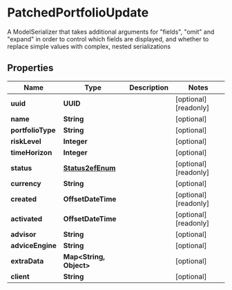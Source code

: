 

# PatchedPortfolioUpdate

A ModelSerializer that takes additional arguments for \"fields\", \"omit\" and \"expand\" in order to control which fields are displayed, and whether to replace simple values with complex, nested serializations

## Properties

Name | Type | Description | Notes
------------ | ------------- | ------------- | -------------
**uuid** | **UUID** |  |  [optional] [readonly]
**name** | **String** |  |  [optional]
**portfolioType** | **String** |  |  [optional]
**riskLevel** | **Integer** |  |  [optional]
**timeHorizon** | **Integer** |  |  [optional]
**status** | [**Status2efEnum**](Status2efEnum.md) |  |  [optional] [readonly]
**currency** | **String** |  |  [optional]
**created** | **OffsetDateTime** |  |  [optional] [readonly]
**activated** | **OffsetDateTime** |  |  [optional] [readonly]
**advisor** | **String** |  |  [optional]
**adviceEngine** | **String** |  |  [optional]
**extraData** | **Map&lt;String, Object&gt;** |  |  [optional]
**client** | **String** |  |  [optional]



